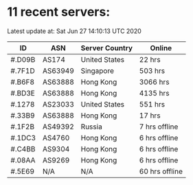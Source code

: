 # 11 recent servers:

Latest update at: Sat Jun 27 14:10:13 UTC 2020

| ID | ASN | Server Country | Online |
| -- | --- | -------------- | ------ |
| #.D09B | AS174 | United States | 22 hrs |
| #.7F1D | AS63949 | Singapore | 503 hrs |
| #.B6F8 | AS63888 | Hong Kong | 3066 hrs |
| #.BD3E | AS63888 | Hong Kong | 4135 hrs |
| #.1278 | AS23033 | United States | 551 hrs |
| #.33B9 | AS63888 | Hong Kong | 17 hrs |
| #.1F2B | AS49392 | Russia | 7 hrs offline |
| #.1DC3 | AS4760 | Hong Kong | 6 hrs offline |
| #.C4BB | AS9304 | Hong Kong | 6 hrs offline |
| #.08AA | AS9269 | Hong Kong | 6 hrs offline |
| #.5E69 | N/A | N/A | 60 hrs offline |

